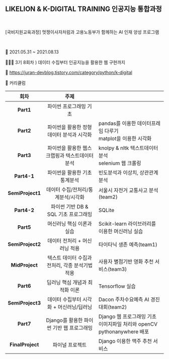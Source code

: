 ## LIKELION & K-DIGITAL TRAINING 인공지능 통합과정

<br>

[국비지원교육과정] 멋쟁이사자처럼과 고용노동부가 함께하는 AI 인재 양성 프로그램

<br>

📅  2021.05.31 ~ 2021.08.13

👩🏻‍💻 3기 8회차 ) 데이터 수집부터 인공지능을 활용한 웹 구현까지

📌 https://juran-devblog.tistory.com/category/python/k-digital

📝 커리큘럼

|회차|주제||
|:---:|:---:|:---|
|**Part1**|파이썬 프로그래밍 기초||
|**Part2**|파이썬을 활용한 정형데이터 분석과 시각화|pandas를 이용한 데이터프레임 다루기 <br/>matplot을 이용한 시각화|
|**Part3**|파이썬을 활용한 웹스크랩핑과 텍스트데이터 분석|knolpy & nltk 텍스트데이터 분석<br/>selenium 웹 크롤링|
|**Part4-1**|파이썬을 활용한 기초 통계분석|빈도분석과 이상치, 상관관계 분석|
|**SemiProject1**|데이터 수집/전처리/통계분석/시각화|서울시 자전거 교통사고 분석(team2)|
|**Part4-2**|파이썬 기반 DB & SQL 기초 프로그래밍|SQLite|
|**Part5**|머신러닝 핵심 이론과 실습|Scikit-learn 라이브러리를 이용한 머신러닝 실습|
|**SemiProject2**|데이터 전처리 + 머신러닝 적용|타이타닉 생존 예측(team1)|
|**MidProject**|텍스트 데이터 수집과 전처리, 각종 분석기법 적용|사용자 별점기반 영화 추천 서비스(team3)|
|**Part6**|딥러닝 핵심 개념과 최적화 이론|Tensorflow 실습|
|**SemiProject3**|데이터 수집부터 시각화 + 머신러닝/딥러닝|Dacon 주차수요예측 AI 경진대회(team2)|
|**Part7**|Django를 활용한 파이썬 기반 웹 프로그래밍|Django 웹 프로그래밍 기초<br/>이미지파일 처리와 openCV<br/> pythonanywhere 배포|
|**FinalProject**|파이널 프로젝트|Django 이용한 맥주 추천 서비스|
